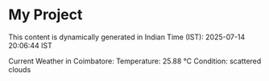 # My Project

This content is dynamically generated in Indian Time (IST): 2025-07-14 20:06:44 IST


Current Weather in Coimbatore:
Temperature: 25.88 °C
Condition: scattered clouds
